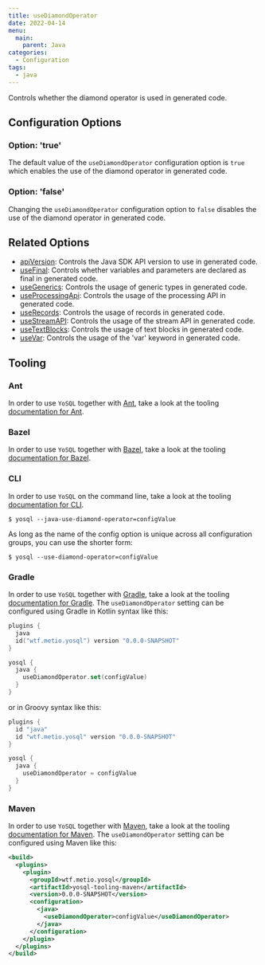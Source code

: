```yaml
---
title: useDiamondOperator
date: 2022-04-14
menu:
  main:
    parent: Java
categories:
  - Configuration
tags:
  - java
---
```


Controls whether the diamond operator is used in generated code.

## Configuration Options

### Option: 'true'

The default value of the `useDiamondOperator` configuration option is `true` which enables the use of the diamond operator in generated code.

### Option: 'false'

Changing the `useDiamondOperator` configuration option to `false` disables the use of the diamond operator in generated code.

## Related Options

- [apiVersion](../apiversion/): Controls the Java SDK API version to use in generated code.
- [useFinal](../usefinal/): Controls whether variables and parameters are declared as final in generated code.
- [useGenerics](../usegenerics/): Controls the usage of generic types in generated code.
- [useProcessingApi](../useprocessingapi/): Controls the usage of the processing API in generated code.
- [useRecords](../userecords/): Controls the usage of records in generated code.
- [useStreamAPI](../usestreamapi/): Controls the usage of the stream API in generated code.
- [useTextBlocks](../usetextblocks/): Controls the usage of text blocks in generated code.
- [useVar](../usevar/): Controls the usage of the 'var' keyword in generated code.

## Tooling

### Ant

In order to use `YoSQL` together with [Ant](https://ant.apache.org/), take a look at the tooling [documentation for Ant](/tooling/ant/).

### Bazel

In order to use `YoSQL` together with [Bazel](https://bazel.build/), take a look at the tooling [documentation for Bazel](/tooling/bazel/).

### CLI

In order to use `YoSQL` on the command line, take a look at the tooling [documentation for CLI](/tooling/cli/).

```console
$ yosql --java-use-diamond-operator=configValue
```

As long as the name of the config option is unique across all configuration groups, you can use the shorter form:

```console
$ yosql --use-diamond-operator=configValue
```

### Gradle

In order to use `YoSQL` together with [Gradle](https://gradle.org/), take a look at the tooling [documentation for Gradle](/tooling/gradle/). The `useDiamondOperator` setting can be configured using Gradle in Kotlin syntax like this:

```kotlin
plugins {
  java
  id("wtf.metio.yosql") version "0.0.0-SNAPSHOT"
}

yosql {
  java {
    useDiamondOperator.set(configValue)
  }
}
```

or in Groovy syntax like this:

```groovy
plugins {
  id "java"
  id "wtf.metio.yosql" version "0.0.0-SNAPSHOT"
}

yosql {
  java {
    useDiamondOperator = configValue
  }
}
```

### Maven

In order to use `YoSQL` together with [Maven](https://maven.apache.org/), take a look at the tooling [documentation for Maven](/tooling/maven/). The `useDiamondOperator` setting can be configured using Maven like this:

```xml
<build>
  <plugins>
    <plugin>
      <groupId>wtf.metio.yosql</groupId>
      <artifactId>yosql-tooling-maven</artifactId>
      <version>0.0.0-SNAPSHOT</version>
      <configuration>
        <java>
          <useDiamondOperator>configValue</useDiamondOperator>
        </java>
      </configuration>
    </plugin>
  </plugins>
</build>
```
